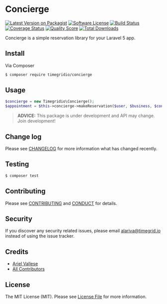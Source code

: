 # Concierge

[![Latest Version on Packagist][ico-version]][link-packagist]
[![Software License][ico-license]](LICENSE.md)
[![Build Status][ico-travis]][link-travis]
[![Coverage Status][ico-scrutinizer]][link-scrutinizer]
[![Quality Score][ico-code-quality]][link-code-quality]
[![Total Downloads][ico-downloads]][link-downloads]

Concierge is a simple reservation library for your Laravel 5 app.

## Install

Via Composer

``` bash
$ composer require timegridio/concierge
```

## Usage

``` php
$concierge = new Timegridio\Concierge();
$appointment = $this->concierge->makeReservation($user, $business, $contact, $service, $date);
```

> **ADVICE:** This package is under development and API may change. Join development!

## Change log

Please see [CHANGELOG](CHANGELOG.md) for more information what has changed recently.

## Testing

``` bash
$ composer test
```

## Contributing

Please see [CONTRIBUTING](CONTRIBUTING.md) and [CONDUCT](CONDUCT.md) for details.

## Security

If you discover any security related issues, please email alariva@timegrid.io instead of using the issue tracker.

## Credits

- [Ariel Vallese][link-author]
- [All Contributors][link-contributors]

## License

The MIT License (MIT). Please see [License File](LICENSE.md) for more information.

[ico-version]: https://img.shields.io/packagist/v/timegridio/concierge.svg?style=flat-square
[ico-license]: https://img.shields.io/badge/license-MIT-brightgreen.svg?style=flat-square
[ico-travis]: https://img.shields.io/travis/timegridio/concierge/master.svg?style=flat-square
[ico-scrutinizer]: https://img.shields.io/scrutinizer/coverage/g/timegridio/concierge.svg?style=flat-square
[ico-code-quality]: https://img.shields.io/scrutinizer/g/timegridio/concierge.svg?style=flat-square
[ico-downloads]: https://img.shields.io/packagist/dt/timegridio/concierge.svg?style=flat-square

[link-packagist]: https://packagist.org/packages/timegridio/concierge
[link-travis]: https://travis-ci.org/timegridio/concierge
[link-scrutinizer]: https://scrutinizer-ci.com/g/timegridio/concierge/code-structure
[link-code-quality]: https://scrutinizer-ci.com/g/timegridio/concierge
[link-downloads]: https://packagist.org/packages/timegridio/concierge
[link-author]: https://github.com/alariva
[link-contributors]: ../../contributors